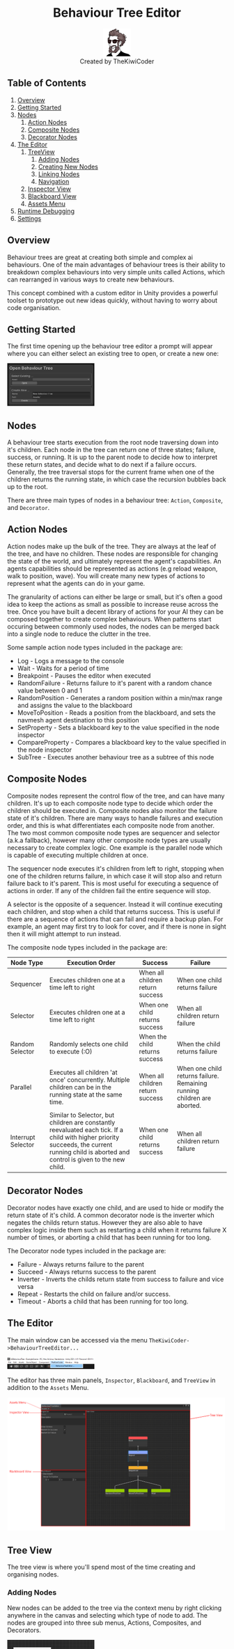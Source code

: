 <div align="center" valign="middle" style="page-break-after: always;">
<br>
<br>
<br>
<br>
<br>
<br>
<br>
<br>
    <h1>Behaviour Tree Editor</h1>
    <img src="Documentation/Images/thekiwicoder_profile_square_noborder_512_512.png" width = "64" />
    <br>
    Created by TheKiwiCoder
</div>

## Table of Contents
1. [Overview](#overview)
2. [Getting Started](#getting-started)
4. [Nodes](#nodes)
    1. [Action Nodes](#action-nodes)
    2. [Composite Nodes](#composite-nodes)
    3. [Decorator Nodes](#decorator-nodes)
5. [The Editor](#the-editor)
    1. [TreeView](#tree-view)
        1. [Adding Nodes](#adding-nodes)
        2. [Creating New Nodes](#creating-new-nodes)
        3. [Linking Nodes](#linking-nodes)
        4. [Navigation](#navigation)
    2. [Inspector View](#inspector-view)
    3. [Blackboard View](#blackboard-view)
    4. [Assets Menu](#assets-menu)
6. [Runtime Debugging](#runtime-debugging)
7. [Settings](#settings-menu)

<div style="page-break-after: always;"></div>

## Overview

Behaviour trees are great at creating both simple and complex ai behaviours. One of the main advantages of behaviour trees is their ability to breakdown complex behaviours into very simple units called Actions, which can rearranged in various ways to create new behaviours. 

This concept combined with a custom editor in Unity provides a powerful toolset to prototype out new ideas quickly, without having to worry about code organisation.

## Getting Started

The first time opening up the behaviour tree editor a prompt will appear where you can either select an existing tree to open, or create a new one:

<img src="Documentation/Images/new_tree.png" width = "200" />

## Nodes

A behaviour tree starts execution from the root node traversing down into it's children. Each node in the tree can return one of three states; failure, success, or running. It is up to the parent node to decide how to interpret these return states, and decide what to do next if a failure occurs. Generally, the tree traversal stops for the current frame when one of the children returns the running state, in which case the recursion bubbles back up to the root. 

There are three main types of nodes in a behaviour tree: ```Action```, ```Composite```, and  ```Decorator```.

## Action Nodes
Action nodes make up the bulk of the tree. They are always at the leaf of the tree, and have no children. These nodes are responsible for changing the state of the world, and ultimately represent the agent's capabilities. An agents capabilities should be represented as actions (e.g reload weapon, walk to position, wave). You will create many new types of actions to represent what the agents can do in your game.

The granularity of actions can either be large or small, but it's often a good idea to keep the actions as small as possible to increase reuse across the tree. Once you have built a decent library of actions for your AI they can be composed together to create complex behaviours. When patterns start occuring between commonly used nodes, the nodes can be merged back into a single node to reduce the clutter in the tree.

Some sample action node types included in the package are:

- Log - Logs a message to the console
- Wait - Waits for a period of time
- Breakpoint - Pauses the editor when executed
- RandomFailure - Returns failure to it's parent with a random chance value between 0 and 1
- RandomPosition - Generates a random position within a min/max range and assigns the value to the blackboard
- MoveToPosition - Reads a position from the blackboard, and sets the navmesh agent destination to this position
- SetProperty - Sets a blackboard key to the value specified in the node inspector
- CompareProperty - Compares a blackboard key to the value specified in the node inspector
- SubTree - Executes another behaviour tree as a subtree of this node

## Composite Nodes

Composite nodes represent the control flow of the tree, and can have many children. It's up to each composite node type to decide which order the children should be executed in. Composite nodes also monitor the failure state of it's children. There are many ways to handle failures and execution order, and this is what differentiates each composite node from another. The two most common composite node types are sequencer and selector (a.k.a fallback), however many other composite node types are usually necessary to create complex logic. One example is the parallel node which is capable of executing multiple children at once.

The sequencer node executes it's children from left to right, stopping when one of the children returns failure, in which case it will stop also and return failure back to it's parent. This is most useful for executing a sequence of actions in order. If any of the children fail the entire sequence will stop.

A selector is the opposite of a sequencer. Instead it will continue executing each children, and stop when a child that returns success. This is useful if there are a sequence of actions that can fail and require a backup plan. For example, an agent may first try to look for cover, and if there is none in sight then it will might attempt to run instead.

The composite node types included in the package are:

|Node Type|Execution Order|Success|Failure|
---| --- | --- | --- |
| Sequencer | Executes children one at a time left to right | When all children return success | When one child returns failure
| Selector | Executes children one at a time left to right | When one child returns success | When all children return failure
| Random Selector | Randomly selects one child to execute (:O) | When the child returns success | When the child returns failure
| Parallel | Executes all children 'at once' concurrently. Multiple children can be in the running state at the same time. | When all children return success | When one child returns failure. Remaining running children are aborted.
| Interrupt Selector | Similar to Selector, but children are constantly reevaluated each tick. If a child with higher priority succeeds, the current running child is aborted and control is given to the new child. | When one child returns success | When all children return failure

## Decorator Nodes

Decorator nodes have exactly one child, and are used to hide or modify the return state of it's child. A common decorator node is the inverter which negates the childs return status. However they are also able to have complex logic inside them such as restarting a child when it returns failure X number of times, or aborting a child that has been running for too long.

The Decorator node types included in the package are:

- Failure - Always returns failure to the parent
- Succeed - Always returns success to the parent
- Inverter - Inverts the childs return state from success to failure and vice versa
- Repeat - Restarts the child on failure and/or success.
- Timeout - Aborts a child that has been running for too long.

<div style="page-break-after: always;"></div>

## The Editor

The main window can be accessed via the menu ```TheKiwiCoder->BehaviourTreeEditor...```

<img src="Documentation/Images/menu_command.png" width = "200" />

The editor has three main panels, ```Inspector```, ```Blackboard```, and ```TreeView``` in addition to the ```Assets``` Menu.

<img src="Documentation/Images/editor.png" width = "500" />

## Tree View

The tree view is where you'll spend most of the time creating and organising nodes.

### Adding Nodes

New nodes can be added to the tree via the context menu by right clicking anywhere in the canvas and selecting which type of node to add. The nodes are grouped into three sub menus, Actions, Composites, and Decorators.

<img src="Documentation/Images/new_node.png" width = "200" />

### Creating New Nodes

The built in node types will only get you so far. The real power of behaviour trees comes when you design and create your own node types. Nodes are standard C# scripts which inherit from one of three base types, `ActionNode`, `CompositeNode`, or `DecoratorNode`. These scripts can be created by hand, or by using the context menu which will fill out the boilerplate automatically for you.

<img src="Documentation/Images/new_script.png" width = "200" />

The script templates used to create the boilerplate are located here: `Assets/TheKiwiCoder/BehaviourTree/ScriptTemplates`

### Linking Nodes

To add a node as a child of another node, drag the `output` of the parent node to the `input` of the child node. Note only `CompositeNode` types can have multiple children. 

### Navigation

Nodes can be selected directly and dragged around the canvas. Multiple nodes can be box selected. 

To select and entire `subtree`, double click on it's parent and the children will be added to the selection. Click on the canvas to deselect again. Selecting entire subtrees is really useful to reorganise the tree layout.

Keyboard Shortcuts:

|KeyCode|Action|
---| --- |
DEL | Deletes the currently selected nodes |
A | Frames all nodes on the canvas |
O | Frames the canvas origin |
[ | Frames the parent node of the current selection |
] | Frames the child node of the current selection |
CTRL | Selects the sub hierarchy of this node |


### Node Inspector View

The NodeInspector view displays all public properties of the currently selected node. To display a node's properties in the inspector, be sure to select the middle of the node over the node's title. All nodes have a description field which can be set in the inspector. Just start typing in the description box and the text will appear under the node's title.


## Blackboard View

The BlackboardView contains a list of keys that Nodes can read and write to. This lets nodes pass data between each other from anywhere in the behaviour tree. 

Example: A `FindCover` action scans the environment looking for a position to safely retreat to and writes the result to the blackboard. A second `MoveTo` action then reads that position from the blackboard and moves to it.  

Blackboard Keys can be added in the blackboard view by entering a unique name into the `Name` field, and selecting the type of key to create from the `Type` dropdown. Each key within the blackboard must have a unique name:

<img src="Documentation/Images/behaviour_tree_view.png" width = "200" />

Keys can be deleted by rightclicking on the node's value and selecting delete.

### Declaring a new BlackboardKey type

All common unity types are built into the blackboard already, but if you have a custom type your project uses that you'd like to store in the blackboard it's very easy to register it. The blackboard looks at all classes that subclass the BlackboardKey<T> type, and uses that list to populate the `Type` dropdown in the BlackboardView.

To register a new type, create a class that inherits from BlackboardKey<T> somewhere in your project:

```
[System.Serializable]
public class MyTypeKey : BlackboardKey<MyType> {

}
```

That's it! The Editor uses PropertyDrawers to render the inspector view for your type. If you've defined a custom property drawer then it will show up as you'd expect.

### The NodeProperty<T> Class

The NodeProperty<T> class makes it extremely simple to write values to the blackboard from Nodes.

To read/write a blackboard key from a node, Add a public `NodeProperty<T>` variable to your node, and use the `Value` property to read and write:

```
[System.Serializable]
public class TestNode : ActionNode
{
    public NodeProperty<int> myInt;

    ...

    protected override State OnUpdate() {
        int value = myInt.Value;
        Debug.Log("Value:" = value);
        myInt.Value = value + 1;
        return State.Success;
    }
}
```

Then select the blackboard key from dropdown in the NodeInspector:

<img src="Documentation/Images/blackboard_key.png" width = "300" />

It is also possible to set a fixed default value by selecting the `[Value]` from the dropdown. This value can be set directly on the node instead of using a BlackboardKey. This keeps things flexible when adding parameters to your actions as it allows you to decide later if that value should be stored directly on the node or in the blackboard.

### Read and Write to the blackboard from a Monobehaviour

Firstly, it's important to note that values must be written to the blackboard <i>instance</i> the GameObject is executing at runtime, rather than the behaviour tree asset. To do this, store a reference to the `BehaviourTreeInstance` you want to write to. Then use the `SetBlackboardValue<T>` and `GetBlackboardValue<T>` methods on `BehaviourTreeInstance`. Keys can be cached ahead of time to avoid lookups each time if reading/writing values in a tight loop.

```
public class BlackboardController : MonoBehaviour
{
    public BehaviourTreeInstance behaviourTreeInstance; // Assign in the inspector

    BlackboardKey<int> keyReference; // Cache the key reference to avoid lookups each frame

    void Start()
    {
        // Simple version. Finds the key on each call to Get/Set
        int value = behaviourTreeInstance.GetBlackboardValue<int>("MyInt");
        behaviourTreeInstance.SetBlackboardValue("MyInt", value + 42);

        // Cached version, find the key and store a reference to it.
        keyReference = behaviourTreeInstance.FindBlackboardKey<int>("MyInt");
    }

    void Update()
    {
        // Avoids key lookup each frame.
        keyReference.value += 42;
    }
}
```

## BlackboardKey Overrides

Sometimes you want to override blackboard keys values for a specific game object. For example, you may have the agent's speed stored in a blackboard key, and want to create a fast and slow variant of the agent.

BlackboardKey overrides allows specific key values to be override when the game object starts. 

To add an override, select the GameObject with a BehaviourTreeInstance component, and add a new override. Select the key from the dropdown and enter a value into the property field:

<img src="Documentation/Images/blackboard_key_overrides.png" width = "300" />

### Assets Menu

The assets menu dropdown shows all behaviour trees located in the project. Use this to quickly jump between different trees in your project. There is an additional menu option to create a new behaviour tree from here too.

### Runtime Debugging

While in playmode, a game object can be selected to analyse which state it's in. Nodes that are red have failed, nodes that a green have succeeded, and nodes that are yellow are currently running. If a node is aborted then it returns to the default state without any highlight.

### Settings Menu

There are various settings for the behaviour tree editor. These can be accessed via the standard project settings menu under the 'Behaviour Tree' category.

<img src="Documentation/Images/settings.png" width = "400" />
